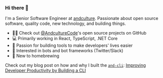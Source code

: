 ### Hi there 👋

I'm a Senior Software Engineer at [andculture](https://andculture.com). Passionate about open source software, quality code, new technology, and building things.

- 👨‍💻 Check out [@AndcultureCode](https://github.com/andculturecode)'s open source projects on GitHub
- 💻 Primarily working in React, TypeScript, .NET Core
- 🚧 Passion for building tools to make developers' lives easier
- 🤖 Interested in bots and bot frameworks (Twitter/Slack)
- 🍺 New to homebrewing

Check out my blog post on how and why I built the [`and-cli`](https://github.com/andculturecode/AndcultureCode.Cli): [Improving Developer Productivity by Building a CLI](https://medium.com/p/1791b001d9b5)
